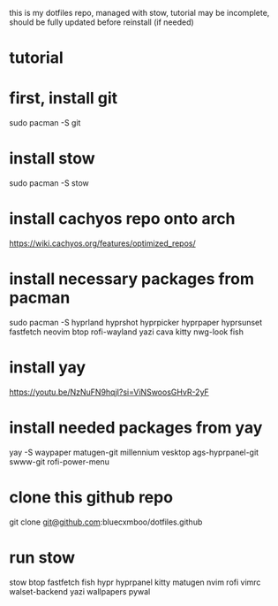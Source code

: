 this is my dotfiles repo, managed with stow, tutorial may be incomplete, should be fully updated before reinstall (if needed)
# tutorial
# first, install git
 sudo pacman -S git

# install stow 
 sudo pacman -S stow

# install cachyos repo onto arch 
https://wiki.cachyos.org/features/optimized_repos/

# install necessary packages from pacman 
 sudo pacman -S hyprland hyprshot hyprpicker hyprpaper hyprsunset fastfetch neovim btop rofi-wayland yazi cava kitty nwg-look fish

# install yay
https://youtu.be/NzNuFN9hqjI?si=ViNSwoosGHvR-2yF

# install needed packages from yay
 yay -S waypaper matugen-git millennium vesktop ags-hyprpanel-git swww-git rofi-power-menu  

# clone this github repo
git clone git@github.com:bluecxmboo/dotfiles.github

# run stow 
stow btop fastfetch fish hypr hyprpanel kitty matugen nvim rofi vimrc walset-backend yazi wallpapers pywal
